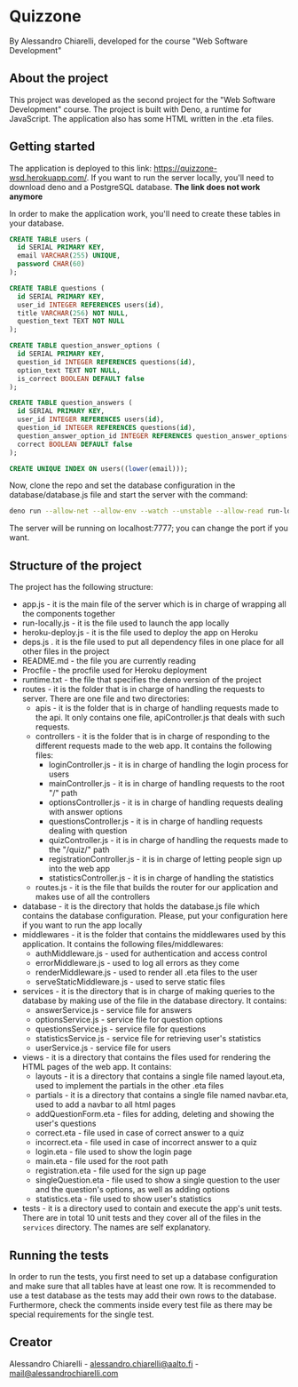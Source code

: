 # Quizzone
By Alessandro Chiarelli, developed for the course "Web Software Development"

## About the project
This project was developed as the second project for the "Web Software Development" course. The project is built with Deno, a runtime for JavaScript. The application also has some HTML written in the .eta files.

## Getting started
The application is deployed to this link: https://quizzone-wsd.herokuapp.com/. If you want to run the server locally, you'll need to download deno and a PostgreSQL database. **The link does not work anymore**

In order to make the application work, you'll need to create these tables in your database.
```sql
CREATE TABLE users (
  id SERIAL PRIMARY KEY,
  email VARCHAR(255) UNIQUE,
  password CHAR(60)
);

CREATE TABLE questions (
  id SERIAL PRIMARY KEY,
  user_id INTEGER REFERENCES users(id),
  title VARCHAR(256) NOT NULL,
  question_text TEXT NOT NULL
);

CREATE TABLE question_answer_options (
  id SERIAL PRIMARY KEY,
  question_id INTEGER REFERENCES questions(id),
  option_text TEXT NOT NULL,
  is_correct BOOLEAN DEFAULT false
);

CREATE TABLE question_answers (
  id SERIAL PRIMARY KEY,
  user_id INTEGER REFERENCES users(id),
  question_id INTEGER REFERENCES questions(id),
  question_answer_option_id INTEGER REFERENCES question_answer_options(id),
  correct BOOLEAN DEFAULT false
);

CREATE UNIQUE INDEX ON users((lower(email)));
```

Now, clone the repo and set the database configuration in the database/database.js file and start the server with the command:
```bash
deno run --allow-net --allow-env --watch --unstable --allow-read run-locally.js 
```

The server will be running on localhost:7777; you can change the port if you want.

## Structure of the project

The project has the following structure:

- app.js - it is the main file of the server which is in charge of wrapping all the components together
- run-locally.js - it is the file used to launch the app locally
- heroku-deploy.js - it is the file used to deploy the app on Heroku
- deps.js . it is the file used to put all dependency files in one place for all other files in the project
- README.md - the file you are currently reading
- Procfile - the procfile used for Heroku deployment
- runtime.txt - the file that specifies the deno version of the project
- routes - it is the folder that is in charge of handling the requests to server. There are one file and two directories:
  - apis - it is the folder that is in charge of handling requests made to the api. It only contains one file, apiController.js that deals with such requests.
  - controllers - it is the folder that is in charge of responding to the different requests made to the web app. It contains the following files:
    - loginController.js - it is in charge of handling the login process for users
    - mainController.js - it is in charge of handling requests to the root "/" path
    - optionsController.js - it is in charge of handling requests dealing with answer options
    - questionsController.js - it is in charge of handling requests dealing with question
    - quizController.js - it is in charge of handling the requests made to the "/quiz/" path
    - registrationController.js - it is in charge of letting people sign up into the web app
    - statisticsController.js - it is in charge of handling the statistics
  - routes.js - it is the file that builds the router for our application and makes use of all the controllers
- database - it is the directory that holds the database.js file which contains the database configuration. Please, put your configuration here if you want to run the app locally
- middlewares - it is the folder that contains the middlewares used by this application. It contains the following files/middlewares:
  - authMiddleware.js - used for authentication and access control
  - errorMiddleware.js - used to log all errors as they come
  - renderMiddleware.js - used to render all .eta files to the user
  - serveStaticMiddleware.js - used to serve static files
- services - it is the directory that is in charge of making queries to the database by making use of the file in the database directory. It contains:
  - answerService.js - service file for answers
  - optionsService.js - service file for question options
  - questionsService.js - service file for questions
  - statisticsService.js - service file for retrieving user's statistics
  - userService.js - service file for users
- views - it is a directory that contains the files used for rendering the HTML pages of the web app. It contains:
  - layouts - it is a directory that contains a single file named layout.eta, used to implement the partials in the other .eta files
  - partials - it is a directory that contains a single file named navbar.eta, used to add a navbar to all html pages
  - addQuestionForm.eta - files for adding, deleting and showing the user's questions
  - correct.eta - file used in case of correct answer to a quiz
  - incorrect.eta - file used in case of incorrect answer to a quiz
  - login.eta - file used to show the login page
  - main.eta - file used for the root path
  - registration.eta - file used for the sign up page
  - singleQuestion.eta - file used to show a single question to the user and the question's options, as well as adding options
  - statistics.eta - file used to show user's statistics
- tests - it is a directory used to contain and execute the app's unit tests. There are in total 10 unit tests and they cover all of the files in the `services` directory. The names are self explanatory.

## Running the tests
In order to run the tests, you first need to set up a database configuration and make sure that all tables have at least one row. It is recommended to use a test database as the tests may add their own rows to the database. 
Furthermore, check the comments inside every test file as there may be special requirements for the single test.

## Creator
Alessandro Chiarelli - alessandro.chiarelli@aalto.fi - mail@alessandrochiarelli.com